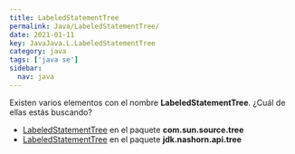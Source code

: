 ```yaml
---
title: LabeledStatementTree
permalink: Java/LabeledStatementTree/
date: 2021-01-11
key: JavaJava.L.LabeledStatementTree
category: java
tags: ['java se']
sidebar: 
  nav: java
---
```


Existen varios elementos con el nombre **LabeledStatementTree**. ¿Cuál de ellas estás buscando?
<ul>
<li><a href="/Java/LabeledStatementTree-com-sun-source-tree/">LabeledStatementTree</a> en el paquete <strong>com.sun.source.tree</strong></li>
<li><a href="/Java/LabeledStatementTree-jdk-nashorn-api-tree/">LabeledStatementTree</a> en el paquete <strong>jdk.nashorn.api.tree</strong></li>
<ul>

